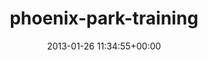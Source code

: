 ---
title:		"phoenix-park-training"
type:		"upload"
description:		"TBC"
date:		"2013-01-26 11:34:55+00:00"
album:		"people"
filename:		"phoenix-park-training.md"
series:		""
cl_public_id:		"people/phoenix-park-training"
cl_version:		1497005559
format:		"tiff"
bytes:		4717212
width:		2174
height:		1440
exposure_mode:		"Auto"
program:		"Aperture-priority AE"
aperture:		"2.8"
focal_length:		"200.0 mm"
iso:		"200"
shutter_speed:		"1/1600"
metering:		"Center-weighted average"
flash:		"Off, Did not fire"
white_balance:		"Custom"
colour_temp:		"5500"
has_crop:		"false"
orientation:		"Horizontal (normal)"
camera_model:		"NIKON D7000"
lens_info:		"70-200mm f/2.8"
artist:		"Matt Finucane"
x_resolution:		"300"
y_resolution:		"300"
---